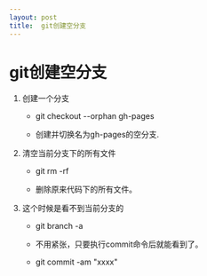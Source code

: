 ```yaml
---
layout:	post
title:	git创建空分支
---
```


# git创建空分支

1. 创建一个分支

	* git checkout --orphan gh-pages

	* 创建并切换名为gh-pages的空分支.

2. 清空当前分支下的所有文件

	* git rm -rf

	* 删除原来代码下的所有文件。

3. 这个时候是看不到当前分支的

	* git branch -a

	* 不用紧张，只要执行commit命令后就能看到了。

	* git commit -am "xxxx"
